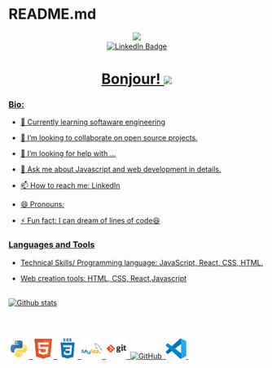 # README.md

<div id="header" align="center">
  <img src="https://media3.giphy.com/media/xZ6YzXZkSs64wk4s7C/giphy.gif" width="100"/>
  <div id="badges">
  <a href="https://www.linkedin.com/in/eugine-agolla-309b99227/">
    <img src="https://img.shields.io/badge/LinkedIn-blue?style=for-the-badge&logo=linkedin&logoColor=white" alt="LinkedIn Badge"/>
 
</div>
<h1>
  Bonjour!
  <img src="https://media0.giphy.com/media/CXnj3jCwvETngjy11B/200.webp?cid=ecf05e47iclc83ju72sz1quzjrrp85dhdbpoyftxgw3iofav&ep=v1_gifs_search&rid=200.webp&ct=g" width="30px"/>
</h1>
</div>


### Bio:

- 🔭 Currently learning softaware engineering
  
- 👯 I’m looking to collaborate on open source projects.
- 🤔 I’m looking for help with ...
- 💬 Ask me about Javascript and  web development in details.
- 📫 How to reach me: LinkedIn
- 😄 Pronouns: 
- ⚡ Fun fact: I can dream of lines of code😆

### Languages and Tools
- Technical Skills/ Programming language: JavaScript, React, CSS, HTML. 

- Web creation tools: HTML, CSS, React,Javascript
<br> <br>

![Github stats](https://github-readme-stats.vercel.app/api?username=E-ugine)
<!-- [![Top Langs](https://github-readme-stats.vercel.app/api/top-langs/?username=michellejuliet)](https://github.com/anuraghazra/github-readme-stats)
[![GitHub Streak](https://github-readme-streak-stats.herokuapp.com?user=michellejuliet&date_format=M%20j%5B%2C%20Y%5D)](https://git.io/streak-stats) -->
<br><br>


<div>
  <img src="https://github.com/devicons/devicon/blob/master/icons/python/python-original.svg" title="Python" alt="Python" width="40" height="40" />&nbsp;
  <img src="https://github.com/devicons/devicon/blob/master/icons/html5/html5-original.svg" title="HTML" alt="HTML" width="40" height="40"/>&nbsp;
  <img src="https://github.com/devicons/devicon/blob/master/icons/css3/css3-plain-wordmark.svg"  title="CSS3" alt="CSS" width="40" height="40"/>&nbsp;
  <img src="https://github.com/devicons/devicon/blob/master/icons/mysql/mysql-original-wordmark.svg" title="MySQL" alt="MySQL" width="40" height="40" />&nbsp;
  <img src="https://github.com/devicons/devicon/blob/master/icons/git/git-original-wordmark.svg" title="Git" alt="Git" width="40" height="40" />&nbsp;
  <img src="https://github.githubassets.com/images/modules/logos_page/Octocat.png" title="GitHub" alt="GitHub" width="40" height="40" />&nbsp;
  <img src="https://github.com/devicons/devicon/blob/master/icons/vscode/vscode-original.svg" title="VSCode" alt="VSCode" width="40" height="40" />&nbsp;
  </div>

